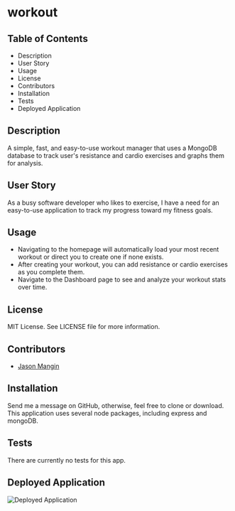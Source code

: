 # workout

## **Table of Contents**

* Description
* User Story
* Usage
* License
* Contributors
* Installation
* Tests
* Deployed Application

## **Description**

A simple, fast, and easy-to-use workout manager that uses a MongoDB database to track user's resistance and cardio exercises and graphs them for analysis.

## **User Story**

As a busy software developer who likes to exercise, I have a need for an easy-to-use application to track my progress toward my fitness goals.

## **Usage**

* Navigating to the homepage will automatically load your most recent workout or direct you to create one if none exists.
* After creating your workout, you can add resistance or cardio exercises as you complete them.
* Navigate to the Dashboard page to see and analyze your workout stats over time.

## **License**

MIT License. See LICENSE file for more information.

## **Contributors**

* [Jason Mangin](https://github.com/Jollyrgr83)

## **Installation**

Send me a message on GitHub, otherwise, feel free to clone or download. This application uses several node packages, including express and mongoDB.

## **Tests**

There are currently no tests for this app.

## **Deployed Application**

![Deployed Application](https://floating-taiga-47773.herokuapp.com/)
